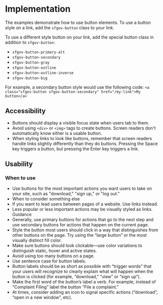 # Implementation

The examples demonstrate how to use button elements. To use a button style on a link, add the `sfgov-button` class to your link.

To use a different style button on your link, add the special button class in addition to `sfgov-button`:

  - `sfgov-button-primary-alt`
  - `sfgov-button-secondary`
  - `sfgov-button-gray`
  - `sfgov-button-outline`
  - `sfgov-button-outline-inverse`
  - `sfgov-button-big`
  
For example, a secondary button style would use the following code: `<a class="sfgov-button sfgov-button-secondary" href="/my-link">My button</a>`

## Accessibility

  - Buttons should display a visible focus state when users tab to them.
  - Avoid using `<div>` or `<img>` tags to create buttons. Screen readers don't automatically know either is a usable button.
  - When styling links to look like buttons, remember that screen readers handle links slightly differently than they do buttons. Pressing the Space key triggers a button, but pressing the Enter key triggers a link.

## Usability

### When to use

  - Use buttons for the most important actions you want users to take on your site, such as "download," "sign up," or "log out."
  - When to consider something else
  - If you want to lead users between pages of a website. Use links instead.
  - Less popular or less important actions may be visually styled as links.
Guidance
  - Generally, use primary buttons for actions that go to the next step and use secondary buttons for actions that happen on the current page.
  - Style the button most users should click in a way that distinguishes from other buttons on the page. Try using the “large button” or the most visually distinct fill color.
  - Make sure buttons should look clickable—use color variations to distinguish static, hover and active states.
  - Avoid using too many buttons on a page.
  - Use sentence case for button labels.
  - Button labels should be as short as possible with “trigger words” that your users will recognize to clearly explain what will happen when the button is clicked (for example, “download,” “view” or “sign up”).
  - Make the first word of the button’s label a verb. For example, instead of “Complaint Filing” label the button “File a complaint.”
  - At times, consider adding an icon to signal specific actions (“download”, “open in a new window”, etc).
